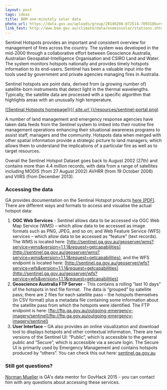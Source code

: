 ```yaml
---
layout: post
tags: ideas
title: BOM one-minutely solar data
photo_url: https://data.gov.au/uploads/group/20140208-072514.709318bureauofmeteorologylogo.jpg
link_test: http://www.bom.gov.au/climate/data/oneminsolar/stations.shtml
---
```


Sentinel Hotspots provides an important and consistent overview for management of fires across the country. The system was developed in the mid-2000 through a collaborative effort between Geoscience Australia, Australian Geospatial-Intelligence Organisation and CSIRO Land and Water. The system monitors hotspots nationally and provides timely hotspots information to its end-users. Sentinel has been a valuable input into the tools used by government and private agencies managing fires in Australia. 

Sentinel hotspots are point data, derived from (a growing number of) satellite-born instruments that detect light in the thermal wavelengths. Typically, the satellite data are processed with a specific algorithm that highlights areas with an unusually high temperature.

[![Sentinal Hotspots homepage]({{ site.url }}/resources/sentinel-portal.png)](http://sentinel.ga.gov.au/#/announcement "Sentinal Hotspots homepage")

A number of land management and emergency response agencies have taken data feeds from the Sentinel system to imbed into their routine fire management operations enhancing their situational awareness programs to assist staff, managers and the community. Hotspots data when merged with other spatial information provide a strategic picture to land managers; which allows them to understand the implications of a particular fire as well as to target resources.

Overall the Sentinel Hotspot Dataset goes back to August 2002 (27th) and contains more than 4.4 _million_ records, with data from a range of satellites including MODIS (from 27 August 2002) AVHRR (from 19 October 2006) and VIIRS (from December 2013).

### Accessing the data

GA provides documentation on the Sentinal Hotspot products [here (PDF)](http://sentinel.ga.gov.au/resources/img/help/Sentinel_Hotspots_Product_Desc.pdf). There are different ways and formats to access and visualise the actual hotspot data:

1. **OGC Web Services** - Sentinel allows data to be accessed via OGC Web Map Service (WMS) – which allow data to be accessed as image formats such as PNG, JPEG, and so on; and Web Feature Service (WFS) services – which allow data to be accessed as “feature” (text records). The WMS is located here: [http://sentinel.ga.gov.au/geoserver/wms?service=wms&version=1.1.1&request=getcapabilities](http://sentinel.ga.gov.au/geoserver/wms?service=wms&version=1.1.1&request=getcapabilities), and the WFS endpoint is located here: [http://sentinel.ga.gov.au/geoserver/wfs?service=wfs&version=1.1.1&request=getcapabilities](http://sentinel.ga.gov.au/geoserver/wfs?service=wfs&version=1.1.1&request=getcapabilities)
2. **Geoscience Australia FTP Server** - This contains a rolling “last 10 days” of the hotspots in text file format.  The data is “grouped” by satellite pass; there are 2 files for each satellite pass – the hotspots themselves (in CSV format) plus a metadata file containing some information about the satellite pass from which the hotspots were identified. The FTP endpoint is here: [ftp://ftp.ga.gov.au/outgoing-emergency-imagery/sentinel](ftp://ftp.ga.gov.au/outgoing-emergency-imagery/sentinel)
3. **User Interface** – GA also provides an online visualization and download tool to displays hotspots and other contextual information. There are two versions of the Sentinel UI: “Public”, which is accessible to the general public and “Secure”, which is accessible via a secure login. The Secure UI is primarily used by Emergency Management and contains hotspots produced by “others”. You can check this out here: [sentinel.ga.gov.au](http://sentinel.ga.gov.au/) 

### Still got questions?

<a href="mailto:nmgis@braidweb.net.au?Subject=Sentinel%20for%20GovHack%202015">Norman Mueller</a> is GA's data mentor for GovHack 2015 - you can contact him with any questions about accessing these services.
